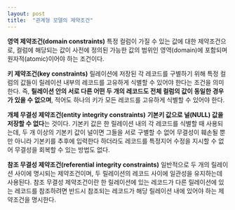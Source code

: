 ```yaml
---
layout: post
title:  "관계형 모델의 제약조건"
---
```


**영역 제약조건(domain constraints)**
  특정 컬럼이 가질 수 있는 값에 대한 제약조건으로, 컬럼에 해당되는 값이 사전에 정의된 가능한 값의 범위인 영역(domain)에 포함되며 원자적(atomic)이어야 하는 조건이다.

**키 제약조건(key constraints)**
  릴레이션에 저장된 각 레코드를 구별하기 위해 특정 컬럼의 값들이 릴레이션 내부의 레코드를 고유하게 식별할 수 있어야 한다는 조건을 의미한다. 즉, **릴레이션 안의 서로 다른 어떤 두 개의 레코드도 전체 컬럼의 값이 동일한 경우가 있을 수 없으며**, 적어도 하나의 키가 모든 레코드를 고유하게 식별할 수 있어야 한다.

**개체 무결성 제약조건(entity integrity constraints)**
  **기본키 값으로 널(NULL) 값을 저장할 수 없다**는 것이다. 기본키 값은 한 릴레이션 내의 각 레코드를 식별할 때 사용되는데, 두 개 이상의 기본키 값이 널이면 그들을 서로 구별할 수 없어 무결성이 훼손될 뿐만 아니라 기본키를 추후에 입력한다 하더라도 레코드를 특정지어 수정을 지시할 수 없어 무결성을 회복할 수 있는 방법도 없다.

**참조 무결성 제약조건(referential integrity constraints)**
  일반적으로 두 개의 릴레이션 사이에 명시되는 제약조건이며, 두 릴레이션의 레코드 사이에 일관성을 유지하는데 사용된다. 참조 무결성 제약조건이란 한 릴레이션에 있는 레코드가 다른 릴레이션에 있는 레코드를 참조하려면 반드시 참조되는 레코드가 해당 릴레이션 내에 있어야 하는 제약조건을 명시한다.

